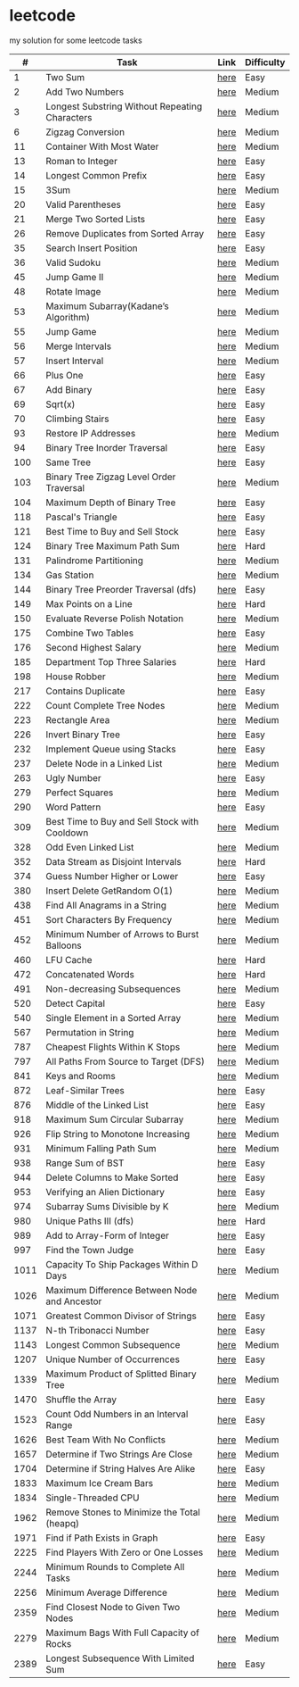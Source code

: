 # leetcode
my solution for some leetcode tasks

| # | Task  |  Link  | Difficulty |
| ------------------- | ------------------- | ------------------- | ------------------- |
| 1 | Two Sum | [here](https://github.com/ParshinAD/leetcode/blob/c1be73e46fd3ff7ab9c2abca2909c97621659dab/algorithms/1.%20Two%20Sum.md)| Easy |
| 2 | Add Two Numbers | [here](https://github.com/ParshinAD/leetcode/blob/c1be73e46fd3ff7ab9c2abca2909c97621659dab/algorithms/2.%20Add%20Two%20Numbers.md)| Medium |
| 3 | Longest Substring Without Repeating Characters | [here](https://github.com/ParshinAD/leetcode/blob/11f9c3c455f47c93b549f661d6a19cb9f657849a/algorithms/3.%20Longest%20Substring%20Without%20Repeating%20Characters.md) | Medium |
| 6 | Zigzag Conversion | [here](https://github.com/ParshinAD/leetcode/blob/973842451159b053446733f8329646c2a272a819/algorithms/6.%20Zigzag%20Conversion.md) | Medium | 
| 11 | Container With Most Water | [here](https://github.com/ParshinAD/leetcode/blob/0ecda13ebda12f702d9fed3c4dc9f319e5f570cd/algorithms/11.%20Container%20With%20Most%20Water.md) | Medium |
| 13 | Roman to Integer | [here](https://github.com/ParshinAD/leetcode/blob/c1be73e46fd3ff7ab9c2abca2909c97621659dab/algorithms/13.%20Roman%20to%20Integer.md) | Easy |
| 14 | Longest Common Prefix | [here](https://github.com/ParshinAD/leetcode/blob/a94aa556e7a44d1b8b65e713c2b66d6e8830dcdf/algorithms/14%20Longest%20Common%20Prefix.md) | Easy |
| 15 | 3Sum | [here](https://github.com/ParshinAD/leetcode/blob/444d0647e146a9ca9c638d71f17fd226c149a3fb/algorithms/15.%203Sum.md) | Medium |
| 20 | Valid Parentheses | [here](https://github.com/ParshinAD/leetcode/blob/aab880ad2247274b32a3773dca9d40fe32b1aec5/algorithms/20.%20Valid%20Parentheses.md) | Easy |
| 21 | Merge Two Sorted Lists | [here](https://github.com/ParshinAD/leetcode/blob/aab880ad2247274b32a3773dca9d40fe32b1aec5/algorithms/21.%20Merge%20Two%20Sorted%20Lists.md) | Easy |
| 26 | Remove Duplicates from Sorted Array | [here](https://github.com/ParshinAD/leetcode/blob/ad3aaea3ff8aad9cec3661cd08344477ac2f39de/algorithms/26.%20Remove%20Duplicates%20from%20Sorted%20Array.md) | Easy |
| 35 | Search Insert Position | [here](https://github.com/ParshinAD/leetcode/blob/15dd809b978f00276b15fcaa3da470792792a4cc/algorithms/35.%20Search%20Insert%20Position.md) | Easy |
| 36 | Valid Sudoku | [here](https://github.com/ParshinAD/leetcode/blob/2c40bf48cdeb9c8521b9fbfff8e3082f149f2567/algorithms/36.%20Valid%20Sudoku.md) | Medium |
| 45 | Jump Game II | [here](https://github.com/ParshinAD/leetcode/blob/37a0365b11196409c9add384a1e73a1ac0a72f3a/algorithms/45.%20Jump%20Game%20II.md) | Medium |
| 48 | Rotate Image| [here](https://github.com/ParshinAD/leetcode/blob/659207c1b12b001a4510a3d8fc38e4f874af99f4/algorithms/48.%20Rotate%20Image.md) | Medium |
| 53 | Maximum Subarray(Kadane’s Algorithm) | [here](https://github.com/ParshinAD/leetcode/blob/20529f11b8779c88f50cfc948d9ca0a1b377fd1c/algorithms/53.%20Maximum%20Subarray.md) | Medium | 
| 55 | Jump Game | [here](https://github.com/ParshinAD/leetcode/blob/f01c634295c5f7247eedb0801c5c03156ca2fae8/algorithms/55.%20Jump%20Game.md) | Medium |
| 56 | Merge Intervals | [here](https://github.com/ParshinAD/leetcode/blob/d28852352bba48c94dc1c77c3b8cc3bdf2af81fa/algorithms/56.%20Merge%20Intervals.md) | Medium |
| 57 | Insert Interval | [here](https://github.com/ParshinAD/leetcode/blob/15a992f1db3b372fc32e5325272ba2ed1015f3a5/algorithms/57.%20Insert%20Interval.md) | Medium | 
| 66 | Plus One | [here](https://github.com/ParshinAD/leetcode/blob/aab880ad2247274b32a3773dca9d40fe32b1aec5/algorithms/66.%20Plus%20One.md) | Easy |
| 67 | Add Binary | [here](https://github.com/ParshinAD/leetcode/blob/ea6e953788970ed84264cfdf25e76be334b9c574/algorithms/67.%20Add%20Binary.md) | Easy | 
| 69 | Sqrt(x) | [here](https://github.com/ParshinAD/leetcode/blob/ad3aaea3ff8aad9cec3661cd08344477ac2f39de/algorithms/69.%20Sqrt(x).%20md) | Easy |
| 70 | Climbing Stairs | [here](https://github.com/ParshinAD/leetcode/blob/ae2517e1675eab6e1f048bcd0c42fbda3ef691d1/algorithms/70.%20Climbing%20Stairs.md) | Easy |
| 93 | Restore IP Addresses | [here](https://github.com/ParshinAD/leetcode/blob/62cf70d39fcfb00466a54c73a330fa37a65c3874/algorithms/93.%20Restore%20IP%20Addresses.md) | Medium |
| 94 | Binary Tree Inorder Traversal | [here](https://github.com/ParshinAD/leetcode/blob/8f55dede16551206d7ba178bf582b943b343891f/algorithms/94.%20Binary%20Tree%20Inorder%20Traversal.md) | Easy |
| 100 | Same Tree | [here](https://github.com/ParshinAD/leetcode/blob/ae5837ee49b5b54333ced2409f33aefd9342593d/algorithms/100.%20Same%20Tree.md) | Easy |
| 103 | Binary Tree Zigzag Level Order Traversal | [here](https://github.com/ParshinAD/leetcode/blob/8da8ec7400fe62cdabc2fb830b29f72dba6f81c5/algorithms/103.%20Binary%20Tree%20Zigzag%20Level%20Order%20Traversal.md) | Medium | 
| 104 | Maximum Depth of Binary Tree | [here](https://github.com/ParshinAD/leetcode/blob/4250bd94af6a2ca5f8e267b647771634ac690281/algorithms/104.%20Maximum%20Depth%20of%20Binary%20Tree.md) | Easy | 
| 118 | Pascal's Triangle | [here](https://github.com/ParshinAD/leetcode/blob/5d257cb1f9120751b5a5ac2a7094994ec05654d0/algorithms/118.%20Pascal's%20Triangle.md) | Easy |
| 121 | Best Time to Buy and Sell Stock | [here](https://github.com/ParshinAD/leetcode/blob/fc5be3fadb413edde499f1197a7b1d5611912400/algorithms/121.%20Best%20Time%20to%20Buy%20and%20Sell%20Stock.md) | Easy |
| 124 | Binary Tree Maximum Path Sum | [here](https://github.com/ParshinAD/leetcode/blob/961a02456c8ad6e0be18f957e026e5c015377522/algorithms/124.%20Binary%20Tree%20Maximum%20Path%20Sum.md) | Hard |
| 131 | Palindrome Partitioning | [here](https://github.com/ParshinAD/leetcode/blob/d21e3be5b56cf7f913e0db02696eb0a1b5c4230f/algorithms/131.%20Palindrome%20Partitioning.md) | Medium |
| 134 | Gas Station | [here](https://github.com/ParshinAD/leetcode/blob/c4ee6a731cc2c8c75880a16284b576beefd4d43e/algorithms/134.%20Gas%20Station.md) | Medium |
| 144 | Binary Tree Preorder Traversal (dfs) | [here](https://github.com/ParshinAD/leetcode/blob/26c7c57659c97d0bb4b90bbb510c27a537419c57/algorithms/144.%20Binary%20Tree%20Preorder%20Traversal.md) | Easy |
| 149 | Max Points on a Line | [here](https://github.com/ParshinAD/leetcode/blob/08f0f580fdb9b45ebd147b1f57709e79f52bde30/algorithms/149.%20Max%20Points%20on%20a%20Line.md) | Hard |
| 150 | Evaluate Reverse Polish Notation | [here](https://github.com/ParshinAD/leetcode/blob/9ebb7a3d5fbca6eebf833248aa21a654cfa3f9fd/algorithms/150.%20Evaluate%20Reverse%20Polish%20Notation.md) | Medium | 
| 175 | Combine Two Tables | [here](https://github.com/ParshinAD/leetcode/blob/c1be73e46fd3ff7ab9c2abca2909c97621659dab/Database/175.%20Combine%20Two%20Tables.md) | Easy |
| 176 | Second Highest Salary | [here](https://github.com/ParshinAD/leetcode/blob/c1be73e46fd3ff7ab9c2abca2909c97621659dab/Database/176.%20Second%20Highest%20Salary.md) | Medium |
| 185 | Department Top Three Salaries | [here](https://github.com/ParshinAD/leetcode/blob/c1be73e46fd3ff7ab9c2abca2909c97621659dab/Database/185.%20Department%20Top%20Three%20Salaries.md)| Hard |
| 198 | House Robber | [here](https://github.com/ParshinAD/leetcode/blob/670c4a4e156a534b886d4256fc6bc07c6691ef7f/algorithms/198.%20House%20Robber.md) | Medium |
| 217 | Contains Duplicate | [here](https://github.com/ParshinAD/leetcode/blob/e2aab43a314f15b512042b3d106daf7988a10923/algorithms/217.%20Contains%20Duplicate.md) | Easy | 
| 222 | Count Complete Tree Nodes | [here](https://github.com/ParshinAD/leetcode/blob/e2aab43a314f15b512042b3d106daf7988a10923/algorithms/222.%20Count%20Complete%20Tree%20Nodes.md) | Medium |
| 223 | Rectangle Area | [here](https://github.com/ParshinAD/leetcode/blob/c1be73e46fd3ff7ab9c2abca2909c97621659dab/algorithms/223.%20Rectangle%20Area.md)| Medium |
| 226 | Invert Binary Tree | [here](https://github.com/ParshinAD/leetcode/blob/93ecef5b291853230b66ed10a6a67b1e85c905bb/algorithms/226.%20Invert%20Binary%20Tree.md) | Easy |
| 232 | Implement Queue using Stacks | [here](https://github.com/ParshinAD/leetcode/blob/60c39e20c139bbaae77805d2aad3483a725ebdb6/algorithms/232.%20Implement%20Queue%20using%20Stacks.md) | Easy |
| 237 | Delete Node in a Linked List | [here](https://github.com/ParshinAD/leetcode/blob/0e46becd018339d956d8f5df2ac0fbfa32356e09/algorithms/237.%20Delete%20Node%20in%20a%20Linked%20List.md) | Medium |
| 263 | Ugly Number | [here](https://github.com/ParshinAD/leetcode/blob/6f554ab4b2f5c2812d2d90096b29ca8611ce6055/algorithms/263.%20Ugly%20Number.md) | Easy |
| 279 | Perfect Squares | [here](https://github.com/ParshinAD/leetcode/blob/6f554ab4b2f5c2812d2d90096b29ca8611ce6055/algorithms/279.%20Perfect%20Squares.md) | Medium |
| 290 | Word Pattern | [here](https://github.com/ParshinAD/leetcode/blob/702341cecc8508d0bdebc2199b22e7b176b2585a/algorithms/290.%20Word%20Pattern.md) | Easy |
| 309 | Best Time to Buy and Sell Stock with Cooldown | [here](https://github.com/ParshinAD/leetcode/blob/0f9b75aa01532fcdc4f5b029aec8411a2129c6f9/algorithms/309.%20Best%20Time%20to%20Buy%20and%20Sell%20Stock%20with%20Cooldown.md) | Medium | 
| 328 | Odd Even Linked List | [here](https://github.com/ParshinAD/leetcode/blob/5b42e48124c1e9c60efc0e3c54e2e7cdf13857b7/algorithms/328.%20Odd%20Even%20Linked%20List.md) | Medium |
| 352 | Data Stream as Disjoint Intervals | [here](https://github.com/ParshinAD/leetcode/blob/e3c14d494820103eda0b0463bfad6c48189a61d1/algorithms/352.%20Data%20Stream%20as%20Disjoint%20Intervals.md) | Hard | 
| 374 | Guess Number Higher or Lower | [here](https://github.com/ParshinAD/leetcode/blob/c1be73e46fd3ff7ab9c2abca2909c97621659dab/algorithms/374.%20Guess%20Number%20Higher%20or%20Lower.md)| Easy |
| 380 | Insert Delete GetRandom O(1) | [here](https://github.com/ParshinAD/leetcode/blob/52ff73bc2d97db8cc3533251aeb32f66c3e4717a/algorithms/380.%20Insert%20Delete%20GetRandom%20O(1).md) | Medium |
| 438 | Find All Anagrams in a String | [here](https://github.com/ParshinAD/leetcode/blob/57792ddcbadae4292fcd009d0af1ffb685e980cb/algorithms/438.%20Find%20All%20Anagrams%20in%20a%20String.md) | Medium |
| 451 | Sort Characters By Frequency | [here](https://github.com/ParshinAD/leetcode/blob/2bef5f767b497669fb4e2ab77389d326ca8f71ec/algorithms/451.%20Sort%20Characters%20By%20Frequency.md) | Medium |
| 452 | Minimum Number of Arrows to Burst Balloons | [here](https://github.com/ParshinAD/leetcode/blob/75aefffff4e1947727950addb79be04b66f46635/algorithms/452.%20Minimum%20Number%20of%20Arrows%20to%20Burst%20Balloons.md) | Medium | 
| 460 | LFU Cache | [here](https://github.com/ParshinAD/leetcode/blob/629e0786f1751f01a2a461c8f7e518f22b47edbf/algorithms/460.%20LFU%20Cache.md) | Hard |
| 472 | Concatenated Words | [here](https://github.com/ParshinAD/leetcode/blob/e7a0e0bfc557476da10df465352e3f6d84a3b65d/algorithms/472.%20Concatenated%20Words.md) | Hard | 
| 491 | Non-decreasing Subsequences | [here](https://github.com/ParshinAD/leetcode/blob/68e451a993c388902ca2155f077815142873ea98/algorithms/491.%20Non-decreasing%20Subsequences.md) | Medium | 
| 520 | Detect Capital | [here](https://github.com/ParshinAD/leetcode/blob/acdaa6cabb34ec013d27756835a70dd917f3eb30/algorithms/520.%20Detect%20Capital.md) | Easy |
| 540 | Single Element in a Sorted Array | [here](https://github.com/ParshinAD/leetcode/blob/32c02c39bd037785ef5e2a760620dbec67755353/algorithms/540.%20Single%20Element%20in%20a%20Sorted%20Array.md) | Medium |
| 567 | Permutation in String | [here](https://github.com/ParshinAD/leetcode/blob/a768851c1c0400db1825d70969124719c6adbd75/algorithms/567.%20Permutation%20in%20String.md) | Medium | 
| 787 | Cheapest Flights Within K Stops | [here](https://github.com/ParshinAD/leetcode/blob/a232b1afa8f1cf3e891fc96de307bea65f86ef0f/algorithms/787.%20Cheapest%20Flights%20Within%20K%20Stops.md) | Medium |
| 797 | All Paths From Source to Target (DFS) | [here](https://github.com/ParshinAD/leetcode/blob/7548341fe4eee57dc4c5a46cd21705f61934bd1d/algorithms/797.%20All%20Paths%20From%20Source%20to%20Target.md) | Medium | 
| 841 | Keys and Rooms | [here](https://github.com/ParshinAD/leetcode/blob/82ee125f7457624d242cf05062b9bd58254c438b/algorithms/841.%20Keys%20and%20Rooms.md) | Medium |
| 872 | Leaf-Similar Trees | [here](https://github.com/ParshinAD/leetcode/blob/e655f0c73fef54d8c0ef2bbe087be0c1a1e3f0c1/algorithms/872.%20Leaf-Similar%20Trees.md) | Easy |
| 876 | Middle of the Linked List | [here](https://github.com/ParshinAD/leetcode/blob/9b373b68f407c24095087cc6ca278f7daa17a311/algorithms/876.%20Middle%20of%20the%20Linked%20List.md) | Easy |
| 918 | Maximum Sum Circular Subarray | [here](https://github.com/ParshinAD/leetcode/blob/341fc099bd70d03a4ab9e0b5d1c6470f8d4dea04/algorithms/918.%20Maximum%20Sum%20Circular%20Subarray.md) | Medium | 
| 926 | Flip String to Monotone Increasing | [here](https://github.com/ParshinAD/leetcode/blob/33dd159174e7cf350329bd21f4d1be49cd070351/algorithms/926.%20Flip%20String%20to%20Monotone%20Increasing.md) | Medium |
| 931 | Minimum Falling Path Sum | [here](https://github.com/ParshinAD/leetcode/blob/342f4f700b6c335a35c595a5fb9c48e0c9067a38/algorithms/931.%20Minimum%20Falling%20Path%20Sum.md) | Medium | 
| 938 | Range Sum of BST | [here](https://github.com/ParshinAD/leetcode/blob/baa196901bc49accb94c6ddb58d6b60e70896247/algorithms/938.%20Range%20Sum%20of%20BST.md) | Easy |
| 944 | Delete Columns to Make Sorted | [here](https://github.com/ParshinAD/leetcode/blob/94bebdfa952f6d128e678bc5d4e4fd86a71d82b3/algorithms/944.%20Delete%20Columns%20to%20Make%20Sorted.md) | Easy |
| 953 | Verifying an Alien Dictionary | [here](https://github.com/ParshinAD/leetcode/blob/9d75e2230588e54db7c1a2ea910f9fc992166668/algorithms/953.%20Verifying%20an%20Alien%20Dictionary.md) | Easy | 
| 974 | Subarray Sums Divisible by K | [here](https://github.com/ParshinAD/leetcode/blob/e6f6577faa7bf6f1e9fb26dbe6f86b2bfb1e3825/algorithms/974.%20Subarray%20Sums%20Divisible%20by%20K.md) | Medium |
| 980 | Unique Paths III (dfs) | [here](https://github.com/ParshinAD/leetcode/blob/95f96a7144b3ba16dea2b1a445f3542f8396fe0d/algorithms/980.%20Unique%20Paths%20III.md) | Hard |
| 989 | Add to Array-Form of Integer | [here](https://github.com/ParshinAD/leetcode/blob/1afd04bd1c6b07b1905f530a2ca797e6056d9368/algorithms/989.%20Add%20to%20Array-Form%20of%20Integer.md) | Easy |
| 997 | Find the Town Judge | [here](https://github.com/ParshinAD/leetcode/blob/de91d65920298009bbaf6babd23891b255536699/algorithms/997.%20Find%20the%20Town%20Judge.md) | Easy |
| 1011 | Capacity To Ship Packages Within D Days | [here](https://github.com/ParshinAD/leetcode/blob/a4764bd43945c5ae6dc59945a09e3d7d82f807f2/algorithms/1011.%20Capacity%20To%20Ship%20Packages%20Within%20D%20Days.md) | Medium | 
| 1026 | Maximum Difference Between Node and Ancestor | [here](https://github.com/ParshinAD/leetcode/blob/2c169d6bd07bd6f12ce80ee59e38205d856fbfd9/algorithms/1026.%20Maximum%20Difference%20Between%20Node%20and%20Ancestor.md) | Medium |
| 1071 | Greatest Common Divisor of Strings | [here](https://github.com/ParshinAD/leetcode/blob/a56b75aa7ea5ee6bc5ef094968fe0de6a2c60b66/algorithms/1071.%20Greatest%20Common%20Divisor%20of%20Strings.md) | Easy | 
| 1137 | N-th Tribonacci Number | [here](https://github.com/ParshinAD/leetcode/blob/4b5fabebf295d4932a7a407ac8764be92ead85ac/algorithms/1137.%20N-th%20Tribonacci%20Number.md) | Easy
| 1143 | Longest Common Subsequence | [here](https://github.com/ParshinAD/leetcode/blob/e693eb01001c45fa19b5b1b8aa27c9dab80ea11d/algorithms/1143.%20Longest%20Common%20Subsequence.md) | Medium |
| 1207 | Unique Number of Occurrences | [here](https://github.com/ParshinAD/leetcode/blob/984cbbb84273e3e618ee1a598a12ebb01fc89d4a/algorithms/1207.%20Unique%20Number%20of%20Occurrences.md) | Easy |
| 1339 | Maximum Product of Splitted Binary Tree | [here](https://github.com/ParshinAD/leetcode/blob/26674716066b948f2bb548980fadd9636bccb955/algorithms/1339.%20Maximum%20Product%20of%20Splitted%20Binary%20Tree.md) |Medium |
| 1470 | Shuffle the Array | [here](https://github.com/ParshinAD/leetcode/blob/e8bc181f4e2b376bcb6f61b270421063fdf0bedc/algorithms/1470.%20Shuffle%20the%20Array.md) | Easy | 
| 1523 | Count Odd Numbers in an Interval Range | [here](https://github.com/ParshinAD/leetcode/blob/ae058f97480e15994b6d4fd569739047fbcaa25d/algorithms/1523.%20Count%20Odd%20Numbers%20in%20an%20Interval%20Range.md) | Easy |
| 1626 | Best Team With No Conflicts | [here](https://github.com/ParshinAD/leetcode/blob/abba53b3d183b7e6364d89d8fabab4575ebb54e0/algorithms/1626.%20Best%20Team%20With%20No%20Conflicts.md) | Medium |
| 1657 | Determine if Two Strings Are Close | [here](https://github.com/ParshinAD/leetcode/blob/8c353901ab02988067d8204ab8481170fa70ad3f/algorithms/1657.%20Determine%20if%20Two%20Strings%20Are%20Close.md) | Medium |
| 1704 | Determine if String Halves Are Alike | [here](https://github.com/ParshinAD/leetcode/blob/bdbe038c5b3be25bf3d1df551a9ecfb392346e21/algorithms/1704.%20Determine%20if%20String%20Halves%20Are%20Alike.md) | Easy |
| 1833 | Maximum Ice Cream Bars | [here](https://github.com/ParshinAD/leetcode/blob/c88138d8a22ec2375e95241229d4aeced8614054/algorithms/1833.%20Maximum%20Ice%20Cream%20Bars.md) | Medium |
| 1834 | Single-Threaded CPU | [here](https://github.com/ParshinAD/leetcode/blob/640aa624b9f49c06881076ac65eb990b0bf877b4/algorithms/1834.%20Single-Threaded%20CPU.md) | Medium | 
| 1962 | Remove Stones to Minimize the Total (heapq) | [here](https://github.com/ParshinAD/leetcode/blob/d96495d60b690d85593f97e3795f0d878920e8e8/algorithms/1962.%20Remove%20Stones%20to%20Minimize%20the%20Total.md) | Medium |
| 1971 | Find if Path Exists in Graph | [here](https://github.com/ParshinAD/leetcode/blob/da1a569c22a3aff36740a0d4e18d988646c03202/algorithms/1971.%20Find%20if%20Path%20Exists%20in%20Graph.md) | Easy |
| 2225 | Find Players With Zero or One Losses | [here](https://github.com/ParshinAD/leetcode/blob/7cd974f0228cb3c22e402847d234849400018d80/algorithms/2225.%20Find%20Players%20With%20Zero%20or%20One%20Losses.md) | Medium |
| 2244 | Minimum Rounds to Complete All Tasks | [here](https://github.com/ParshinAD/leetcode/blob/57a2d73f805203d89b0bbf1e1d923ecb011f631f/algorithms/2244.%20Minimum%20Rounds%20to%20Complete%20All%20Tasks.md) | Medium |
| 2256 | Minimum Average Difference | [here](https://github.com/ParshinAD/leetcode/blob/a80e54c461deeca1308584d2f92b1d8133ca2ecd/algorithms/2256.%20Minimum%20Average%20Difference.md) | Medium |
| 2359 | Find Closest Node to Given Two Nodes | [here](https://github.com/ParshinAD/leetcode/blob/8dffefe733fbf0dce34269d4e266940e8a839f03/algorithms/2359.%20Find%20Closest%20Node%20to%20Given%20Two%20Nodes.md) | Medium |
| 2279 | Maximum Bags With Full Capacity of Rocks | [here](https://github.com/ParshinAD/leetcode/blob/a5e1807152845b0baea667d452b233fc094e1ee9/algorithms/2279.%20Maximum%20Bags%20With%20Full%20Capacity%20of%20Rocks.md) | Medium | 
| 2389 | Longest Subsequence With Limited Sum | [here](https://github.com/ParshinAD/leetcode/blob/4ecfc46a959ff7c9725a7a7bc3b7fcf8a57e5cbc/algorithms/2389.%20Longest%20Subsequence%20With%20Limited%20Sum.md) | Easy |

